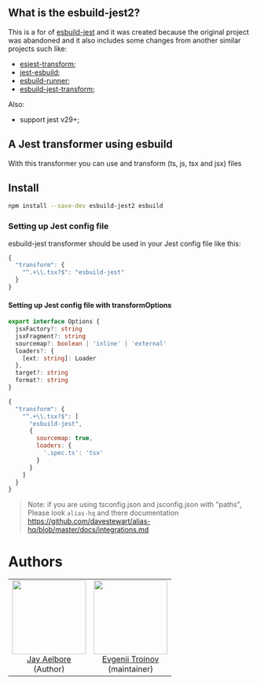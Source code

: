 ## What is the esbuild-jest2?

This is a for of [esbuild-jest](https://github.com/aelbore/esbuild-jest) and it was created because the original project was abandoned and it also includes some changes from another similar projects such like:
- [esjest-transform](https://github.com/threepointone/esjest-transform);
- [jest-esbuild](https://www.npmjs.com/package/jest-esbuild);
- [esbuild-runner](https://www.npmjs.com/package/esbuild-runner);
- [esbuild-jest-transform](https://www.npmjs.com/package/esbuild-jest-transform);

Also:
- support jest v29+;

## A Jest transformer using esbuild
With this transformer you can use and transform (ts, js, tsx and jsx) files

## Install

```bash
npm install --save-dev esbuild-jest2 esbuild
```

### Setting up Jest config file

esbuild-jest transformer should be used in your Jest config file like this:

```js
{
  "transform": {
    "^.+\\.tsx?$": "esbuild-jest"
  }
}
```

#### Setting up Jest config file with transformOptions
```typescript
export interface Options {
  jsxFactory?: string
  jsxFragment?: string
  sourcemap?: boolean | 'inline' | 'external'
  loaders?: {
    [ext: string]: Loader
  },
  target?: string
  format?: string
}
```

```js
{
  "transform": {
    "^.+\\.tsx?$": [ 
      "esbuild-jest", 
      { 
        sourcemap: true,
        loaders: {
          '.spec.ts': 'tsx'
        }
      } 
    ]
  }
}
```

> Note: if you are using tsconfig.json and jsconfig.json with "paths", Please look `alias-hq` and there documentation https://github.com/davestewart/alias-hq/blob/master/docs/integrations.md


# Authors

<table>
  <tbody>
    <tr>
      <td align="center">
        <img
          src="https://avatars.githubusercontent.com/u/18069807?v=4"
          width="150"
        />
        <br>
        <a href="https://github.com/aelbore">Jay Aelbore</a>
        <div>(Author)</div>
      </td>
      <td align="center">
        <img
          src="https://avatars.githubusercontent.com/u/4591518?v=4"
          width="150"
        />
        <br>
        <a href="https://github.com/etroynov">Evgenii Troinov</a>
        <div>(maintainer)</div>
      </td>
    </tr>
  </tbody>
</table>

